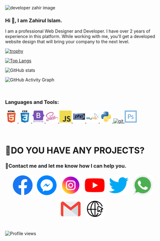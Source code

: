 <!-- Banner image -->
<img src="https://scontent.fdac140-1.fna.fbcdn.net/v/t1.6435-9/169647413_1416257082094680_7624717541584241711_n.jpg?_nc_cat=101&ccb=1-5&_nc_sid=e3f864&_nc_eui2=AeE1C8pt-JMaSJxqtsPctjCnUgFQL3KnmXZSAVAvcqeZdsQJhxN5HYHNgdieIqTNK_9L_SchUemk-WE4gFmrpe7Y&_nc_ohc=c7Nv2OVqnw0AX9PQocd&_nc_ht=scontent.fdac140-1.fna&oh=00_AT-a9_v-Nn_4-FVTv03DpD3tMG1hXnw2kZi7C62LNvKr3g&oe=61F3DE70" alt="developer zahir image" />

<!-- about me -->
### Hi  👋, I am Zahirul Islam. 
I am a professional Web Designer and Developer. I have over 2 years of experience in this platform. While working with me, you'll get a developed website design that will bring your company to the next level. 



[![trophy](https://github-profile-trophy.vercel.app/?username=Developer-zahir)](https://github.com/ryo-ma/github-profile-trophy)


[![Top Langs](https://github-readme-stats.vercel.app/api/top-langs/?username=Developer-zahir)](https://github.com/anuraghazra/github-readme-stats)


![GitHub stats](https://github-readme-stats.vercel.app/api?username=Developer-zahir&show_icons=true&count_private=true)  

![GitHub Activity Graph](https://activity-graph.herokuapp.com/graph?username=Developer-zahir)  






</br>

<!-- my skills -->

<h3 align="left">Languages and Tools:</h3>
<p align="left"> 
<!-- html -->
<a href="https://www.w3.org/html/" target="_blank"> <img src="https://raw.githubusercontent.com/devicons/devicon/master/icons/html5/html5-original-wordmark.svg" alt="html5" width="40" height="40"/> </a> 
<!-- css3 -->
<a href="https://www.w3schools.com/css/" target="_blank"> <img src="https://raw.githubusercontent.com/devicons/devicon/master/icons/css3/css3-original-wordmark.svg" alt="css3" width="40" height="40"/> </a> 
<!-- bootstrap -->
<a href="https://getbootstrap.com" target="_blank"> <img src="https://raw.githubusercontent.com/devicons/devicon/master/icons/bootstrap/bootstrap-plain-wordmark.svg" alt="bootstrap" width="40" height="40"/> </a>
<!-- sass -->
<a href="https://sass-lang.com" target="_blank"> <img src="https://raw.githubusercontent.com/devicons/devicon/master/icons/sass/sass-original.svg" alt="sass" width="40" height="40"/> </a>
<!-- JavaScript -->
<a href="https://developer.mozilla.org/en-US/docs/Web/JavaScript" target="_blank"> <img src="https://raw.githubusercontent.com/devicons/devicon/master/icons/javascript/javascript-original.svg" alt="javascript" width="40" height="40"/> </a> 
<!-- php -->
<a href="https://www.php.net" target="_blank"> <img src="https://raw.githubusercontent.com/devicons/devicon/master/icons/php/php-original.svg" alt="php" width="40" height="40"/> </a> 
<!-- mysql -->
<a href="https://www.mysql.com/" target="_blank"> <img src="https://raw.githubusercontent.com/devicons/devicon/master/icons/mysql/mysql-original-wordmark.svg" alt="mysql" width="40" height="40"/> </a> 
<!-- python -->
<a href="https://www.python.org" target="_blank"> <img src="https://raw.githubusercontent.com/devicons/devicon/master/icons/python/python-original.svg" alt="python" width="40" height="40"/> </a> 
<!-- git -->
<a href="https://git-scm.com/" target="_blank"> <img src="https://www.vectorlogo.zone/logos/git-scm/git-scm-icon.svg" alt="git" width="40" height="40"/> </a> 
<!-- photoship -->
<a href="https://www.photoshop.com/en" target="_blank"> <img src="https://raw.githubusercontent.com/devicons/devicon/master/icons/photoshop/photoshop-line.svg" alt="photoshop" width="40" height="40"/> </a> 
</p>

</br>

<!-- my social profile link -->
<h1>🔴DO YOU HAVE ANY PROJECTS?</h1>
<h3>🔹Contact me and let me know how I can help you.</h3>

<div style="text-align: center; margin: auto;">
<a style="display: inline-block; margin: 5px;" href="https://www.facebook.com/mdzahirulislam.official"><img src="https://github.com/Developer-zahir/Web-Design---2021/blob/master/Dev%20social%20link%20images/001-facebook.png" alt="developer zahir"></a>
<a style="display: inline-block; margin: 5px;" href="m.me/mdzahirulislam.official"><img src="https://github.com/Developer-zahir/Web-Design---2021/blob/master/Dev%20social%20link%20images/002-messenger.png" alt="developer zahir"></a>
<a style="display: inline-block; margin: 5px;" href="https://www.instagram.com/developer_zahir.me"><img src="https://github.com/Developer-zahir/Web-Design---2021/blob/master/Dev%20social%20link%20images/003-instagram.png" alt="developer zahir"></a>
<a style="display: inline-block; margin: 5px;" href="https://www.youtube.com/channel/UC4yq5K55qV4m3cTne_ZrC2g"><img src="https://github.com/Developer-zahir/Web-Design---2021/blob/master/Dev%20social%20link%20images/004-youtube.png" alt="developer zahir"></a>
<a style="display: inline-block; margin: 5px;" href="https://twitter.com/IvZahirulislam"><img src="https://github.com/Developer-zahir/Web-Design---2021/blob/master/Dev%20social%20link%20images/005-twitter.png" alt="developer zahir"></a>
<a style="display: inline-block; margin: 5px;" href="tel:+88801775425643"><img src="https://github.com/Developer-zahir/Web-Design---2021/blob/master/Dev%20social%20link%20images/006-whatsapp.png" alt="developer zahir"></a>
<a style="display: inline-block; margin: 5px;" href="mailto:zahirulislam.iv@gmail.com"><img src="https://github.com/Developer-zahir/Web-Design---2021/blob/master/Dev%20social%20link%20images/007-gmail.png" alt="developer zahir"></a>
<a style="display: inline-block; margin: 5px;" href="https://developerzahir.me"><img src="https://github.com/Developer-zahir/Web-Design---2021/blob/master/Dev%20social%20link%20images/008-web.png" alt="developer zahir"></a>
</div>


</br>

<!-- github profile views -->
![Profile views](https://gpvc.arturio.dev/Developer-zahir)  




